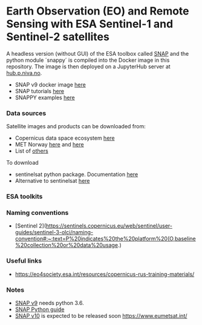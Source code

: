 # Earth Observation (EO) and Remote Sensing with ESA Sentinel-1 and Sentinel-2 satellites

A headless version (without GUI) of the ESA toolbox called [SNAP](https://step.esa.int/main/toolboxes/snap/) and the python module ´snappy´ is compiled into the Docker image in this repository. The image is then deployed on a JupyterHub server at [hub.p.niva.no](https://hub.p.niva.no). 

- SNAP v9 docker image [here](https://github.com/mundialis/esa-snap/tree/ubuntu)
- SNAP tutorials [here](https://step.esa.int/main/doc/online-help/#:~:text=Supported%20Platforms,and%20Solaris%EF%BF%BD%20operating%20systems.)
- SNAPPY examples [here](https://github.com/senbox-org/esa-snappy/tree/master/src/main/resources/esa_snappy/examples)

### Data sources
Satellite images and products can be downloaded from:
- Copernicus data space ecosystem [here](https://browser.dataspace.copernicus.eu/)
- MET Norway [here](https://colhub.met.no/#/home) and [here](https://www.satellittdata.no/en)
- List of [others](https://github.com/kr-stn/awesome-sentinel#data-hubs-and-national-mirrors)


To download
- sentinelsat python package. Documentation [here](https://github.com/sentinelsat/sentinelsat?tab=readme-ov-file)
- Alternative to sentinelsat [here](https://github.com/SDFIdk/CDSETool)

### ESA toolkits


### Naming conventions

- [Sentinel 2](https://sentinels.copernicus.eu/web/sentinel/user-guides/sentinel-3-olci/naming-convention#:~:text=P%20indicates%20the%20platform%20(O,baseline%20collection%20or%20data%20usage.)

### Useful links
- https://eo4society.esa.int/resources/copernicus-rus-training-materials/

### Notes
- [SNAP v9](https://senbox.atlassian.net/wiki/spaces/SNAP/pages/50855941/Configure+Python+to+use+the+SNAP-Python+snappy+interface+SNAP+versions+9) needs python 3.6.
- [SNAP Python guide](https://senbox.atlassian.net/wiki/spaces/SNAP/pages/19300362/How+to+use+the+SNAP+API+from+Python#HowtousetheSNAPAPIfromPython-ExamplesofSNAPAPIusagefromPython)
- [SNAP v10](https://senbox.atlassian.net/wiki/spaces/SNAP/pages/2499051521/Configure+Python+to+use+the+new+SNAP-Python+esa+snappy+interface+SNAP+version+10) is expected to be released soon
https://www.eumetsat.int/

